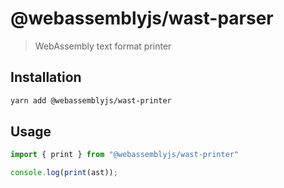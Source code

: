 # @webassemblyjs/wast-parser

> WebAssembly text format printer

## Installation

```bash
yarn add @webassemblyjs/wast-printer
```

## Usage

```javascript
import { print } from "@webassemblyjs/wast-printer"

console.log(print(ast));
```

